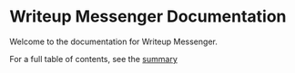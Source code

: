 # Writeup Messenger Documentation

Welcome to the documentation for Writeup Messenger.

For a full table of contents, see the [summary](SUMMARY.md)

